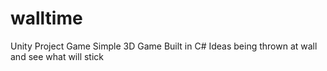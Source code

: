 # walltime
Unity Project 
Game Simple 3D Game Built in C# 
Ideas being thrown at wall and see what will stick 

